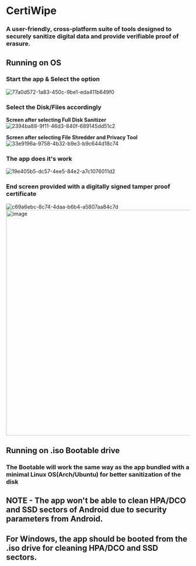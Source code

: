 # CertiWipe
### A user-friendly, cross-platform suite of tools designed to securely sanitize digital data and provide verifiable proof of erasure.
## Running on OS
### Start the app & Select the option
![77a0d572-1a83-450c-9be1-eda411b649f0](https://github.com/user-attachments/assets/2608e344-6123-4ee5-8d79-471a57441803)
### Select the Disk/Files accordingly

**Screen after selecting Full Disk Sanitizer**
![2394ba88-9f11-46d3-840f-689145dd51c2](https://github.com/user-attachments/assets/155a53b2-ea85-4a77-a552-1321c471de1c)

**Screen after selecting File Shredder and Privacy Tool**
![33e9196a-9758-4b32-b9e3-b9c644d18c74](https://github.com/user-attachments/assets/30164192-bbe4-4ddf-8677-ceaba01147e7)

### The app does it's work
![19e405b5-dc57-4ee5-84e2-a7c1076011d2](https://github.com/user-attachments/assets/3febf3bd-1646-4fdc-8e5e-0508029b40f5)

### End screen provided with a digitally signed tamper proof certificate
![c69a6ebc-8c74-4daa-b6b4-a5807aa84c7d](https://github.com/user-attachments/assets/9dbfa191-c9f5-45fb-b930-b5afac051987)
<img width="889" height="617" alt="image" src="https://github.com/user-attachments/assets/a82608b3-e982-4c83-b965-84b13fc9c24d" />

## Running on .iso Bootable drive
### The Bootable will work the same way as the app bundled with a minimal Linux OS(Arch/Ubuntu) for better sanitization of the disk

## NOTE - The app won't be able to clean HPA/DCO and SSD sectors of Android due to security parameters from Android.
##        For Windows, the app should be booted from the .iso drive for cleaning HPA/DCO and SSD sectors.
